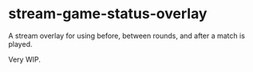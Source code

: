 # stream-game-status-overlay
A stream overlay for using before, between rounds, and after a match is played.

Very WIP.
